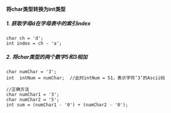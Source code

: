 #### 将char类型转换为int类型
##### 1. 获取字母d在字母表中的索引index
```
char ch = 'd';
int index = ch - 'a';
```

##### 2. 将char类型的两个数字5和3相加
```
char numChar = '3';  
int  intNum = numChar;  //此时intNum = 51，表示字符‘3’的Ascii码
```
```
//正确方法
char numChar1 = '3';  
char numChar2 = '5';
int sum = (numChar1 - '0') + (numChar2 - '0');
```
